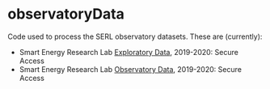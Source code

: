 # observatoryData
Code used to process the SERL observatory datasets. These are (currently):

 * Smart Energy Research Lab [Exploratory Data](https://beta.ukdataservice.ac.uk/datacatalogue/studies/study?id=8643), 2019-2020: Secure Access
 * Smart Energy Research Lab [Observatory Data](https://beta.ukdataservice.ac.uk/datacatalogue/studies/study?id=8666), 2019-2020: Secure Access
